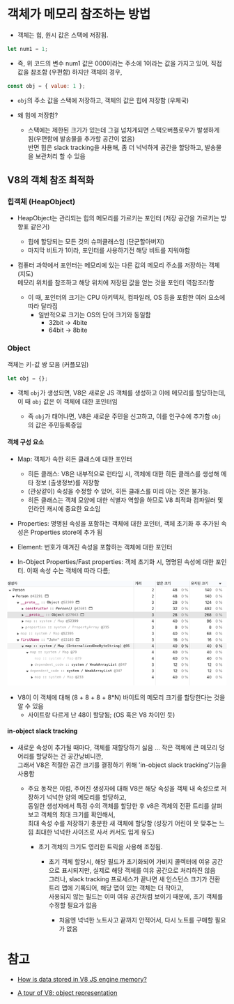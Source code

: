 # 객체가 메모리 참조하는 방법

- 객체는 힙, 원시 값은 스택에 저장됨.

```js
let num1 = 1;
```

- 즉, 위 코드의 변수 num1 값은 000이라는 주소에 1이라는 값을 가지고 있어, 직접 값을 참조함 (우편함)
  하지만 객체의 경우,

```js
const obj = { value: 1 };
```

- `obj`의 주소 값을 스택에 저장하고, 객체의 값은 힙에 저장함 (우체국)

- 왜 힙에 저장함?

  - 스택에는 제한된 크기가 있는데 그걸 넘치게되면 스택오버플로우가 발생하게 됨(우편함에 발송물을 추가할 공간이 없음)  
    반면 힙은 slack tracking을 사용해, 좀 더 넉넉하게 공간을 할당하고, 발송물을 보관처리 할 수 있음

## V8의 객체 참조 최적화

### 힙객체 (HeapObject)

- HeapObject는 관리되는 힙의 메모리를 가르키는 포인터 (저장 공간을 가르키는 방향표 같은거)

  - 힙에 할당되는 모든 것의 슈퍼클래스임 (단군할아버지)
  - 마지막 비트가 1이라, 포인터를 사용하기전 해당 비트를 지워야함

- 컴퓨터 과학에서 포인터는 메모리에 있는 다른 값의 메모리 주소를 저장하는 객체 (지도)  
  메모리 위치를 참조하고 해당 위치에 저장된 값을 얻는 것을 포인터 역참조라함

  - 이 때, 포인터의 크기는 CPU 아키텍처, 컴파일러, OS 등을 포함한 여러 요소에 따라 달라짐
    - 일반적으로 크기는 OS의 단어 크기와 동일함
      - 32bit -> 4bite
      - 64bit -> 8bite

### Object

객체는 키-값 쌍 모음 (커플모임)

```js
let obj = {};
```

- 객체 `obj`가 생성되면, V8은 새로운 JS 객체를 생성하고 이에 메모리를 할당하는데,  
  이 때 `obj` 값은 이 객체에 대한 포인터임

  - 즉 `obj`가 태어나면, V8은 새로운 주민을 신고하고, 이를 인구수에 추가함 `obj`의 값은 주민등록증임

#### 객체 구성 요소

- Map: 객체가 속한 히든 클래스에 대한 포인터

  - 히든 클래스: V8은 내부적으로 런타임 시, 객체에 대한 히든 클래스를 생성해 메타 정보 (출생정보)를 저장함
  - (관상같이) 속성을 수정할 수 있어, 히든 클래스를 미리 아는 것은 불가능.
  - 히든 클래스는 객체 모양에 대한 식별자 역할을 하므로 V8 최적화 컴파일러 및 인라인 캐시에 중요한 요소임

- Properties: 명명된 속성을 포함하는 객체에 대한 포인터, 객체 초기화 후 추가된 속성은 Properties store에 추가 됨
- Element: 번호가 매겨진 속성을 포함하는 객체에 대한 포인터
- In-Object Properties/Fast properties: 객체 초기화 시, 명명된 속성에 대한 포인터. 이때 속성 수는 객체에 따라 다름;

![Object_Memory](./images/스크린샷%202024-08-20%20오전%2010.29.48.png)

- V8이 이 객체에 대해 (8 + 8 + 8 + 8\*N) 바이트의 메모리 크기를 할당한다는 것을 알 수 있음
  - 사이트랑 다르게 난 48이 할당됨; (OS 혹은 V8 차이인 듯)

#### in-object slack tracking

- 새로운 속성이 추가될 때마다, 객체를 재할당하기 싫음 ... 작은 객체에 큰 메모리 덩어리를 할당하는 건 공간낭비니깐,  
  그래서 V8은 적절한 공간 크기를 결정하기 위해 'in-object slack tracking'기능을 사용함

  - 주요 동작은 이럼, 주어진 생성자에 대해 V8은 해당 속성을 객체 내 속성으로 저장하기 넉넉한 양의 메모리를 할당하고,  
    동일한 생성자에서 특정 수의 객체를 할당한 후 v8은 객체의 전환 트리를 살펴보고 객체의 최대 크기를 확인해서,  
    최대 속성 수를 저장하기 충분한 새 객체에 할당함 (성장기 어린이 옷 맞추는 느낌 최대한 넉넉한 사이즈로 사서 커서도 입게 유도)

    - 초기 객체의 크기도 영리한 트릭을 사용해 조정됨.

      - 초기 객체 할당시, 해당 필드가 초기화되어 가비지 콜렉터에 여유 공간으로 표시되지만, 실제로 해당 객체를 여유 공간으로 처리하진 않음  
        그러나, slack tracking 프로세스가 끝나면 새 인스턴스 크기가 전환 트리 맵에 기록되어, 해당 맵이 있는 객체는 더 작아고,  
        사용되지 않는 필드는 이미 여유 공간처럼 보이기 때문에, 초기 객체를 수정할 필요가 없음

        - 처음엔 넉넉한 노트사고 끝까지 안적어서, 다시 노트를 구매할 필요가 없음

# 참고

- [How is data stored in V8 JS engine memory?](https://www.dashlane.com/blog/how-is-data-stored-in-v8-js-engine-memory)

- [A tour of V8: object representation](https://www.jayconrod.com/posts/52/a-tour-of-v8-object-representation)
